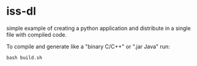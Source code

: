 # iss-dl
simple example of creating a python application and distribute in a single file with compiled code.

To compile and generate like a "binary C/C++" or ".jar Java" run:
```
bash build.sh
```
